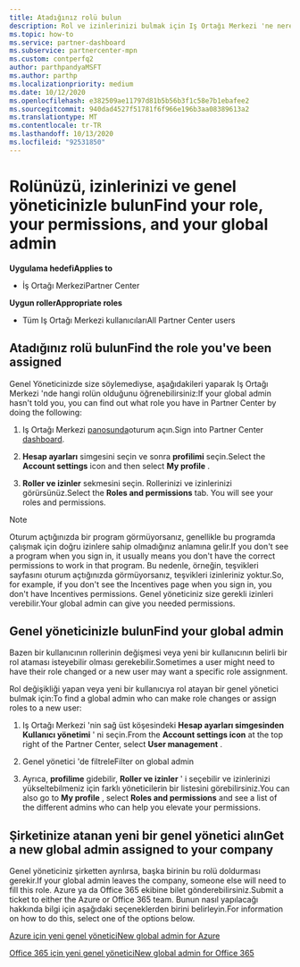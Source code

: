 ```yaml
---
title: Atadığınız rolü bulun
description: Rol ve izinlerinizi bulmak için Iş Ortağı Merkezi 'ne nereden gidebileceğinizi öğrenin.
ms.topic: how-to
ms.service: partner-dashboard
ms.subservice: partnercenter-mpn
ms.custom: contperfq2
author: parthpandyaMSFT
ms.author: parthp
ms.localizationpriority: medium
ms.date: 10/12/2020
ms.openlocfilehash: e382509ae11797d81b5b56b3f1c58e7b1ebafee2
ms.sourcegitcommit: 940dad4527f51781f6f966e196b3aa08389613a2
ms.translationtype: MT
ms.contentlocale: tr-TR
ms.lasthandoff: 10/13/2020
ms.locfileid: "92531850"
---
```

# <a name="find-your-role-your-permissions-and-your-global-admin"></a><span data-ttu-id="c5629-103">Rolünüzü, izinlerinizi ve genel yöneticinizle bulun</span><span class="sxs-lookup"><span data-stu-id="c5629-103">Find your role, your permissions, and your global admin</span></span>

<span data-ttu-id="c5629-104">**Uygulama hedefi**</span><span class="sxs-lookup"><span data-stu-id="c5629-104">**Applies to**</span></span>
- <span data-ttu-id="c5629-105">İş Ortağı Merkezi</span><span class="sxs-lookup"><span data-stu-id="c5629-105">Partner Center</span></span>

<span data-ttu-id="c5629-106">**Uygun roller**</span><span class="sxs-lookup"><span data-stu-id="c5629-106">**Appropriate roles**</span></span>

- <span data-ttu-id="c5629-107">Tüm Iş Ortağı Merkezi kullanıcıları</span><span class="sxs-lookup"><span data-stu-id="c5629-107">All Partner Center users</span></span>

## <a name="find-the-role-youve-been-assigned"></a><span data-ttu-id="c5629-108">Atadığınız rolü bulun</span><span class="sxs-lookup"><span data-stu-id="c5629-108">Find the role you've been assigned</span></span>

<span data-ttu-id="c5629-109">Genel Yöneticinizde size söylemediyse, aşağıdakileri yaparak Iş Ortağı Merkezi 'nde hangi rolün olduğunu öğrenebilirsiniz:</span><span class="sxs-lookup"><span data-stu-id="c5629-109">If your global admin hasn't told you, you can find out what role you have in Partner Center by doing the following:</span></span>

1. <span data-ttu-id="c5629-110">Iş Ortağı Merkezi [panosunda](https://partner.microsoft.com/dashboard/home)oturum açın.</span><span class="sxs-lookup"><span data-stu-id="c5629-110">Sign into Partner Center [dashboard](https://partner.microsoft.com/dashboard/home).</span></span>

1. <span data-ttu-id="c5629-111">**Hesap ayarları** simgesini seçin ve sonra **profilimi** seçin.</span><span class="sxs-lookup"><span data-stu-id="c5629-111">Select the **Account settings** icon and then select **My profile** .</span></span>
 
1. <span data-ttu-id="c5629-112">**Roller ve izinler** sekmesini seçin. Rollerinizi ve izinlerinizi görürsünüz.</span><span class="sxs-lookup"><span data-stu-id="c5629-112">Select the **Roles and permissions** tab. You will see your roles and permissions.</span></span>
 
>[!Note]
><span data-ttu-id="c5629-113">Oturum açtığınızda bir program görmüyorsanız, genellikle bu programda çalışmak için doğru izinlere sahip olmadığınız anlamına gelir.</span><span class="sxs-lookup"><span data-stu-id="c5629-113">If you don't see a program when you sign in, it usually means you don't have the correct permissions to work in that program.</span></span> <span data-ttu-id="c5629-114">Bu nedenle, örneğin, teşvikleri sayfasını oturum açtığınızda görmüyorsanız, teşvikleri izinleriniz yoktur.</span><span class="sxs-lookup"><span data-stu-id="c5629-114">So, for example, if you don't see the Incentives page when you sign in, you don't have Incentives permissions.</span></span> <span data-ttu-id="c5629-115">Genel yöneticiniz size gerekli izinleri verebilir.</span><span class="sxs-lookup"><span data-stu-id="c5629-115">Your global admin can give you needed permissions.</span></span>

## <a name="find-your-global-admin"></a><span data-ttu-id="c5629-116">Genel yöneticinizle bulun</span><span class="sxs-lookup"><span data-stu-id="c5629-116">Find your global admin</span></span>

<span data-ttu-id="c5629-117">Bazen bir kullanıcının rollerinin değişmesi veya yeni bir kullanıcının belirli bir rol ataması isteyebilir olması gerekebilir.</span><span class="sxs-lookup"><span data-stu-id="c5629-117">Sometimes a user might need to have their role changed or a new user may want a specific role assignment.</span></span>

<span data-ttu-id="c5629-118">Rol değişikliği yapan veya yeni bir kullanıcıya rol atayan bir genel yönetici bulmak için:</span><span class="sxs-lookup"><span data-stu-id="c5629-118">To find a global admin who can make role changes or assign roles to a new user:</span></span> 

1. <span data-ttu-id="c5629-119">Iş Ortağı Merkezi 'nin sağ üst köşesindeki **Hesap ayarları simgesinden** **Kullanıcı yönetimi** ' ni seçin.</span><span class="sxs-lookup"><span data-stu-id="c5629-119">From the **Account settings icon** at the top right of the Partner Center, select **User management** .</span></span>

1. <span data-ttu-id="c5629-120">Genel yönetici 'de filtrele</span><span class="sxs-lookup"><span data-stu-id="c5629-120">Filter on global admin</span></span>

1. <span data-ttu-id="c5629-121">Ayrıca, **profilime** gidebilir, **Roller ve izinler** ' i seçebilir ve izinlerinizi yükseltebilmeniz için farklı yöneticilerin bir listesini görebilirsiniz.</span><span class="sxs-lookup"><span data-stu-id="c5629-121">You can also go to **My profile** , select **Roles and permissions** and see a list of the different admins who can help you elevate your permissions.</span></span> 


## <a name="get-a-new-global-admin-assigned-to-your-company"></a><span data-ttu-id="c5629-122">Şirketinize atanan yeni bir genel yönetici alın</span><span class="sxs-lookup"><span data-stu-id="c5629-122">Get a new global admin assigned to your company</span></span>

<span data-ttu-id="c5629-123">Genel yöneticiniz şirketten ayrılırsa, başka birinin bu rolü doldurması gerekir.</span><span class="sxs-lookup"><span data-stu-id="c5629-123">If your global admin leaves the company, someone else will need to fill this role.</span></span> <span data-ttu-id="c5629-124">Azure ya da Office 365 ekibine bilet gönderebilirsiniz.</span><span class="sxs-lookup"><span data-stu-id="c5629-124">Submit a ticket to either the Azure or Office 365 team.</span></span> <span data-ttu-id="c5629-125">Bunun nasıl yapılacağı hakkında bilgi için aşağıdaki seçeneklerden birini belirleyin.</span><span class="sxs-lookup"><span data-stu-id="c5629-125">For information on how to do this, select one of the options below.</span></span>

[<span data-ttu-id="c5629-126">Azure için yeni genel yönetici</span><span class="sxs-lookup"><span data-stu-id="c5629-126">New global admin for Azure</span></span>](https://support.microsoft.com/help/4505981/what-to-do-if-the-only-admin-for-your-mpn-program-has-left-the-company)

[<span data-ttu-id="c5629-127">Office 365 için yeni genel yönetici</span><span class="sxs-lookup"><span data-stu-id="c5629-127">New global admin for Office 365</span></span>](https://admin.microsoft.com/)

